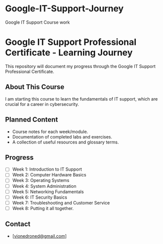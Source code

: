 # Google-IT-Support-Journey
Google IT Support Course work
# Google IT Support Professional Certificate - Learning Journey

This repository will document my progress through the Google IT Support Professional Certificate.

## About This Course

I am starting this course to learn the fundamentals of IT support, which are crucial for a career in cybersecurity.

## Planned Content

* Course notes for each week/module.
* Documentation of completed labs and exercises.
* A collection of useful resources and glossary terms.

## Progress

* [ ] Week 1: Introduction to IT Support
* [ ] Week 2: Computer Hardware Basics
* [ ] Week 3: Operating Systems
* [ ] Week 4: System Administration
* [ ] Week 5: Networking Fundamentals
* [ ] Week 6: IT Security Basics
* [ ] Week 7: Troubleshooting and Customer Service
* [ ] Week 8: Putting it all together.

## Contact

* [vionedroned@gmail.com] 
